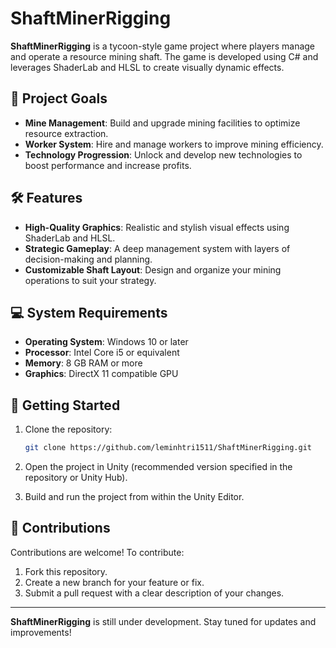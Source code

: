 
# ShaftMinerRigging

**ShaftMinerRigging** is a tycoon-style game project where players manage and operate a resource mining shaft. The game is developed using C# and leverages ShaderLab and HLSL to create visually dynamic effects.

## 🎯 Project Goals

- **Mine Management**: Build and upgrade mining facilities to optimize resource extraction.
- **Worker System**: Hire and manage workers to improve mining efficiency.
- **Technology Progression**: Unlock and develop new technologies to boost performance and increase profits.

## 🛠️ Features

- **High-Quality Graphics**: Realistic and stylish visual effects using ShaderLab and HLSL.
- **Strategic Gameplay**: A deep management system with layers of decision-making and planning.
- **Customizable Shaft Layout**: Design and organize your mining operations to suit your strategy.

## 💻 System Requirements

- **Operating System**: Windows 10 or later
- **Processor**: Intel Core i5 or equivalent
- **Memory**: 8 GB RAM or more
- **Graphics**: DirectX 11 compatible GPU

## 🚀 Getting Started

1. Clone the repository:
   ```bash
   git clone https://github.com/leminhtri1511/ShaftMinerRigging.git
   ```

2. Open the project in Unity (recommended version specified in the repository or Unity Hub).

3. Build and run the project from within the Unity Editor.

## 🤝 Contributions

Contributions are welcome! To contribute:

1. Fork this repository.
2. Create a new branch for your feature or fix.
3. Submit a pull request with a clear description of your changes.

---

**ShaftMinerRigging** is still under development. Stay tuned for updates and improvements!

